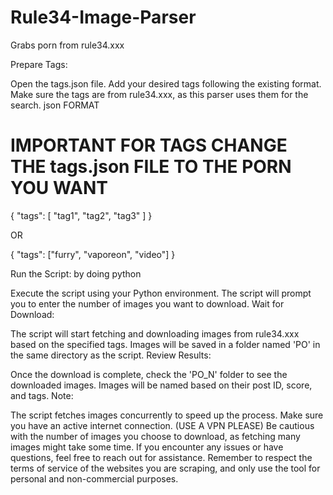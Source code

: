# Rule34-Image-Parser
Grabs porn from rule34.xxx

Prepare Tags:

Open the tags.json file.
Add your desired tags following the existing format. Make sure the tags are from rule34.xxx, as this parser uses them for the search.
json FORMAT
# IMPORTANT FOR TAGS CHANGE THE tags.json FILE TO THE PORN YOU WANT
{
  "tags": [
    "tag1",
    "tag2",
    "tag3"
  ]
}

OR

{
    "tags": ["furry", "vaporeon", "video"]
}

Run the Script: by doing python

Execute the script using your Python environment.
The script will prompt you to enter the number of images you want to download.
Wait for Download:

The script will start fetching and downloading images from rule34.xxx based on the specified tags.
Images will be saved in a folder named 'PO' in the same directory as the script.
Review Results:

Once the download is complete, check the 'PO_N' folder to see the downloaded images.
Images will be named based on their post ID, score, and tags.
Note:

The script fetches images concurrently to speed up the process.
Make sure you have an active internet connection. (USE A VPN PLEASE)
Be cautious with the number of images you choose to download, as fetching many images might take some time.
If you encounter any issues or have questions, feel free to reach out for assistance.
Remember to respect the terms of service of the websites you are scraping, and only use the tool for personal and non-commercial purposes.
